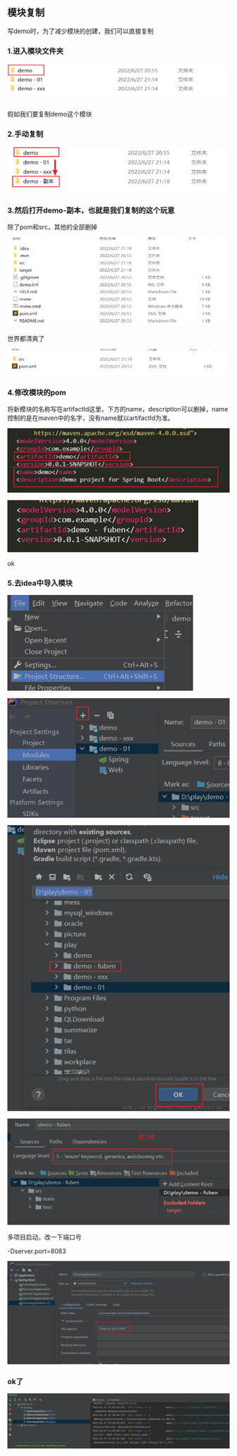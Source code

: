 ## 模块复制

写demo时，为了减少模块的创建，我们可以直接复制



### 1.进入模块文件夹

![image-20220627211818624](复制模块的小妙招.assets/image-20220627211818624.png)

假如我们要复制demo这个模块



### 2.手动复制

![image-20220627211921022](复制模块的小妙招.assets/image-20220627211921022.png)



### 3.然后打开demo-副本，也就是我们复制的这个玩意

除了pom和src，其他的全部删掉

![image-20220627212040806](复制模块的小妙招.assets/image-20220627212040806.png)

世界都清爽了

![image-20220627212111030](复制模块的小妙招.assets/image-20220627212111030.png)

### 4.修改模块的pom

将新模块的名称写在artifactId这里，下方的name，description可以删掉，name控制的是在maven中的名字，没有name就以artifactId为准。

![image-20220627212243379](复制模块的小妙招.assets/image-20220627212243379.png)

![image-20220627212526717](复制模块的小妙招.assets/image-20220627212526717.png)

ok

### 5.去idea中导入模块

![image-20220627212621192](复制模块的小妙招.assets/image-20220627212621192.png)

![image-20220627212655927](复制模块的小妙招.assets/image-20220627212655927.png)

![image-20220627212732477](复制模块的小妙招.assets/image-20220627212732477.png)

![image-20220627212809337](复制模块的小妙招.assets/image-20220627212809337.png)

多项目启动，改一下端口号

-Dserver.port=8083

![image-20220627212941715](复制模块的小妙招.assets/image-20220627212941715.png)



### ok了

![image-20220627213023609](复制模块的小妙招.assets/image-20220627213023609.png)